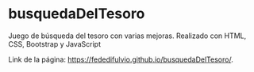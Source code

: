 # busquedaDelTesoro
Juego de búsqueda del tesoro con varias mejoras. Realizado con HTML, CSS, Bootstrap y JavaScript 

Link de la página: https://fededifulvio.github.io/busquedaDelTesoro/.

